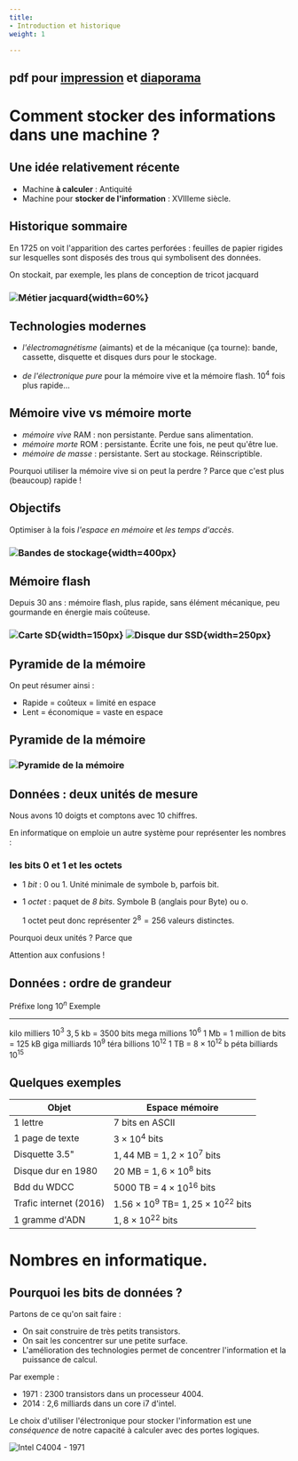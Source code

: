 ```yaml
---
title:
- Introduction et historique
weight: 1

---
```




## pdf pour [impression](/uploads/docsnsi/donnees_qkzk_img/intro_historique_print.pdf) et [diaporama](/uploads/docsnsi/donnees_qkzk_img/intro_historique_slides.pdf)

# Comment stocker des informations dans une machine ?

## Une idée relativement récente



* Machine **à calculer** : Antiquité
* Machine pour **stocker de l'information** : XVIIIeme siècle.


## Historique sommaire

En 1725 on voit l'apparition des cartes perforées : feuilles de papier rigides sur lesquelles sont disposés des trous qui symbolisent des données.

On stockait, par exemple, les plans de conception de tricot jacquard

### ![Métier jacquard](/uploads/docsnsi/donnees_qkzk_img/metier_jacquard.jpg){width=60%}


## Technologies modernes


* _l'électromagnétisme_ (aimants) et de la mécanique (ça tourne): bande,
  cassette, disquette et disques durs pour le stockage.

* _de l'électronique pure_ pour la mémoire vive et la mémoire flash. $10^4$ fois plus rapide...

## Mémoire vive vs mémoire morte

* _mémoire vive_ RAM : non persistante. Perdue sans alimentation.
* _mémoire morte_ ROM : persistante. Écrite une fois, ne peut qu'être lue.
* _mémoire de masse_ : persistante. Sert au stockage. Réinscriptible.

Pourquoi utiliser la mémoire vive si on peut la perdre ? Parce que c'est plus
(beaucoup) rapide !

## Objectifs

Optimiser à la fois _l'espace en mémoire_ et _les temps d'accès_.

### ![Bandes de stockage](/uploads/docsnsi/donnees_qkzk_img/Computer_tapes.jpg){width=400px}

## Mémoire flash

Depuis 30 ans : mémoire flash, plus rapide, sans élément mécanique, peu gourmande en énergie mais coûteuse.


### ![Carte SD](/uploads/docsnsi/donnees_qkzk_img/sdcard.jpg){width=150px} ![Disque dur SSD](/uploads/docsnsi/donnees_qkzk_img/ssd.png){width=250px}

## Pyramide de la mémoire

On peut résumer ainsi :

* Rapide = coûteux = limité en espace
* Lent = économique = vaste en espace

## Pyramide de la mémoire

### ![Pyramide de la mémoire](/uploads/docsnsi/donnees_qkzk_img/PyramideMem.gif)

## Données : deux unités de mesure

Nous avons 10 doigts et comptons avec 10 chiffres.

En informatique on emploie un autre système pour représenter les nombres :

### les bits 0 et 1 et les octets

* 1 _bit_ : 0 ou 1. Unité minimale de symbole b, parfois bit.

* 1 _octet_ : paquet de _8 bits_. Symbole B (anglais pour Byte) ou o.

  1 octet peut donc représenter $2^8 = 256$ valeurs distinctes.

Pourquoi deux unités ? Parce que

Attention aux confusions !

## Données : ordre de grandeur

Préfixe   long               $10^n$      Exemple
-------   ----------         --------    --------------------------------------
kilo      milliers           $10^3$      $3,5$ kb = $3500$ bits
mega      millions           $10^6$      $1$ Mb = 1 million de bits = 125 kB
giga      milliards          $10^9$
téra      billions           $10^{12}$   $1$ TB = $8 \times 10 ^{12}$ b
péta      billiards          $10^{15}$



## Quelques exemples

| Objet                  	| Espace mémoire                                   	|
|------------------------	|--------------------------------------------------	|
| 1 lettre               	| 7 bits en ASCII                                  	|
| 1 page de texte        	| $3 \times 10^4$ bits                             	|
| Disquette 3.5"         	| $1,44$ MB = $1,2 \times 10^7$ bits               	|
| Disque dur en 1980     	| $20$ MB = $1,6 \times 10^8$ bits                 	|
| Bdd du WDCC            	| $5000$ TB = $4 \times 10^{16}$ bits              	|
| Trafic internet (2016) 	| $1.56\times 10^9$ TB= $1,25 \times 10^{22}$ bits 	|
| 1 gramme d'ADN         	| $1,8 \times 10^{22}$ bits                        	|

# Nombres en informatique.

## Pourquoi les bits de données ?

Partons de ce qu'on sait faire :

* On sait construire de très petits transistors.
* On sait les concentrer sur une petite surface.
* L'amélioration des technologies permet de concentrer l'information et la puissance de calcul.

Par exemple :

* 1971 : 2300 transistors dans un processeur 4004.
* 2014 : 2,6 milliards dans un core i7 d'intel.


Le choix d'utiliser l'électronique pour stocker l'information est une
_conséquence_ de notre capacité à calculer avec des portes logiques.

![Intel C4004 - 1971](/uploads/docsnsi/donnees_qkzk_img/Intel_C4004.jpg)
